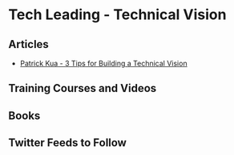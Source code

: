 # Tech Leading - Technical Vision

## Articles
- [Patrick Kua - 3 Tips for Building a Technical Vision](https://www.thekua.com/atwork/2016/03/3-tips-for-building-a-technical-vision/)

## Training Courses and Videos


## Books


## Twitter Feeds to Follow